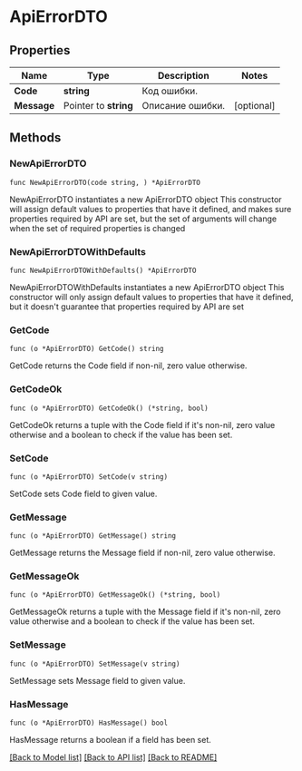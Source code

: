 # ApiErrorDTO

## Properties

Name | Type | Description | Notes
------------ | ------------- | ------------- | -------------
**Code** | **string** | Код ошибки. | 
**Message** | Pointer to **string** | Описание ошибки. | [optional] 

## Methods

### NewApiErrorDTO

`func NewApiErrorDTO(code string, ) *ApiErrorDTO`

NewApiErrorDTO instantiates a new ApiErrorDTO object
This constructor will assign default values to properties that have it defined,
and makes sure properties required by API are set, but the set of arguments
will change when the set of required properties is changed

### NewApiErrorDTOWithDefaults

`func NewApiErrorDTOWithDefaults() *ApiErrorDTO`

NewApiErrorDTOWithDefaults instantiates a new ApiErrorDTO object
This constructor will only assign default values to properties that have it defined,
but it doesn't guarantee that properties required by API are set

### GetCode

`func (o *ApiErrorDTO) GetCode() string`

GetCode returns the Code field if non-nil, zero value otherwise.

### GetCodeOk

`func (o *ApiErrorDTO) GetCodeOk() (*string, bool)`

GetCodeOk returns a tuple with the Code field if it's non-nil, zero value otherwise
and a boolean to check if the value has been set.

### SetCode

`func (o *ApiErrorDTO) SetCode(v string)`

SetCode sets Code field to given value.


### GetMessage

`func (o *ApiErrorDTO) GetMessage() string`

GetMessage returns the Message field if non-nil, zero value otherwise.

### GetMessageOk

`func (o *ApiErrorDTO) GetMessageOk() (*string, bool)`

GetMessageOk returns a tuple with the Message field if it's non-nil, zero value otherwise
and a boolean to check if the value has been set.

### SetMessage

`func (o *ApiErrorDTO) SetMessage(v string)`

SetMessage sets Message field to given value.

### HasMessage

`func (o *ApiErrorDTO) HasMessage() bool`

HasMessage returns a boolean if a field has been set.


[[Back to Model list]](../README.md#documentation-for-models) [[Back to API list]](../README.md#documentation-for-api-endpoints) [[Back to README]](../README.md)


